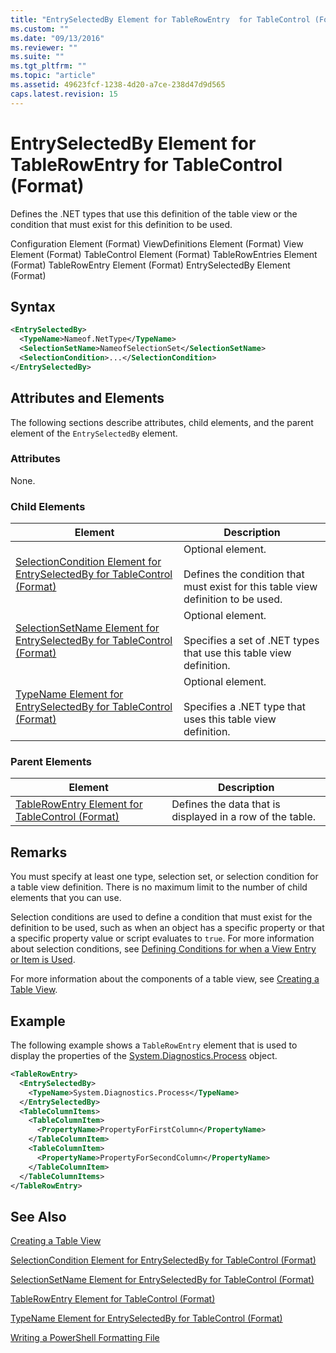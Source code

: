 ```yaml
---
title: "EntrySelectedBy Element for TableRowEntry  for TableControl (Format) | Microsoft Docs"
ms.custom: ""
ms.date: "09/13/2016"
ms.reviewer: ""
ms.suite: ""
ms.tgt_pltfrm: ""
ms.topic: "article"
ms.assetid: 49623fcf-1238-4d20-a7ce-238d47d9d565
caps.latest.revision: 15
---
```

# EntrySelectedBy Element for TableRowEntry  for TableControl (Format)

Defines the .NET types that use this definition of the table view or the condition that must exist for this definition to be used.

Configuration Element (Format)
ViewDefinitions Element (Format)
View Element (Format)
TableControl Element (Format)
TableRowEntries Element (Format)
TableRowEntry Element (Format)
EntrySelectedBy Element (Format)

## Syntax

```xml
<EntrySelectedBy>
  <TypeName>Nameof.NetType</TypeName>
  <SelectionSetName>NameofSelectionSet</SelectionSetName>
  <SelectionCondition>...</SelectionCondition>
</EntrySelectedBy>
```

## Attributes and Elements

The following sections describe attributes, child elements, and the parent element of the `EntrySelectedBy` element.

### Attributes

None.

### Child Elements

|Element|Description|
|-------------|-----------------|
|[SelectionCondition Element for EntrySelectedBy for TableControl (Format)](./selectioncondition-element-for-entryselectedby-for-tablecontrol-format.md)|Optional element.<br /><br /> Defines the condition that must exist for this table view definition to be used.|
|[SelectionSetName Element for EntrySelectedBy for TableControl (Format)](./selectionsetname-element-for-entryselectedby-for-tablecontrol-format.md)|Optional element.<br /><br /> Specifies a set of .NET types that use this table view definition.|
|[TypeName Element for EntrySelectedBy for TableControl (Format)](./typename-element-for-entryselectedby-for-tablecontrol-format.md)|Optional element.<br /><br /> Specifies a .NET type that uses this table view definition.|

### Parent Elements

|Element|Description|
|-------------|-----------------|
|[TableRowEntry Element for TableControl (Format)](./tablerowentry-element-for-tablerowentries-for-tablecontrol-format.md)|Defines the data that is displayed in a row of the table.|

## Remarks

You must specify at least one type, selection set, or selection condition for a table view definition. There is no maximum limit to the number of child elements that you can use.

Selection conditions are used to define a condition that must exist for the definition to be used, such as when an object has a specific property or that a specific property value or script evaluates to `true`. For more information about selection conditions, see [Defining Conditions for when a View Entry or Item is Used](./defining-conditions-for-displaying-data.md).

For more information about the components of a table view, see [Creating a Table View](./creating-a-table-view.md).

## Example

The following example shows a `TableRowEntry` element that is used to display the properties of the [System.Diagnostics.Process](/dotnet/api/System.Diagnostics.Process) object.

```xml
<TableRowEntry>
  <EntrySelectedBy>
    <TypeName>System.Diagnostics.Process</TypeName>
  </EntrySelectedBy>
  <TableColumnItems>
    <TableColumnItem>
      <PropertyName>PropertyForFirstColumn</PropertyName>
    </TableColumnItem>
    <TableColumnItem>
      <PropertyName>PropertyForSecondColumn</PropertyName>
    </TableColumnItem>
  </TableColumnItems>
</TableRowEntry>
```

## See Also

[Creating a Table View](./creating-a-table-view.md)

[SelectionCondition Element for EntrySelectedBy for TableControl (Format)](./selectioncondition-element-for-entryselectedby-for-tablecontrol-format.md)

[SelectionSetName Element for EntrySelectedBy for TableControl (Format)](./selectionsetname-element-for-entryselectedby-for-tablecontrol-format.md)

[TableRowEntry Element for TableControl (Format)](./tablerowentry-element-for-tablerowentries-for-tablecontrol-format.md)

[TypeName Element for EntrySelectedBy for TableControl (Format)](./typename-element-for-entryselectedby-for-tablecontrol-format.md)

[Writing a PowerShell Formatting File](./writing-a-powershell-formatting-file.md)
